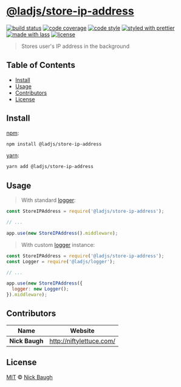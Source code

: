 # [**@ladjs/store-ip-address**](https://github.com/ladjs/store-ip-address)

[![build status](https://img.shields.io/travis/ladjs/store-ip-address.svg)](https://travis-ci.org/ladjs/store-ip-address)
[![code coverage](https://img.shields.io/codecov/c/github/ladjs/store-ip-address.svg)](https://codecov.io/gh/ladjs/store-ip-address)
[![code style](https://img.shields.io/badge/code_style-XO-5ed9c7.svg)](https://github.com/sindresorhus/xo)
[![styled with prettier](https://img.shields.io/badge/styled_with-prettier-ff69b4.svg)](https://github.com/prettier/prettier)
[![made with lass](https://img.shields.io/badge/made_with-lass-95CC28.svg)](https://lass.js.org)
[![license](https://img.shields.io/github/license/ladjs/store-ip-address.svg)](<>)

> Stores user's IP address in the background


## Table of Contents

* [Install](#install)
* [Usage](#usage)
* [Contributors](#contributors)
* [License](#license)


## Install

[npm][]:

```sh
npm install @ladjs/store-ip-address
```

[yarn][]:

```sh
yarn add @ladjs/store-ip-address
```


## Usage

> With standard [logger][]:

```js
const StoreIPAddress = require('@ladjs/store-ip-address');

// ...

app.use(new StoreIPAddress().middleware);
```

> With custom [logger][] instance:

```js
const StoreIPAddress = require('@ladjs/store-ip-address');
const Logger = require('@ladjs/logger');

// ...

app.use(new StoreIPAddress({
  logger: new Logger();
}).middleware);
```


## Contributors

| Name           | Website                    |
| -------------- | -------------------------- |
| **Nick Baugh** | <http://niftylettuce.com/> |


## License

[MIT](LICENSE) © [Nick Baugh](http://niftylettuce.com/)


## 

[npm]: https://www.npmjs.com/

[yarn]: https://yarnpkg.com/

[logger]: https://github.com/ladjs/logger
